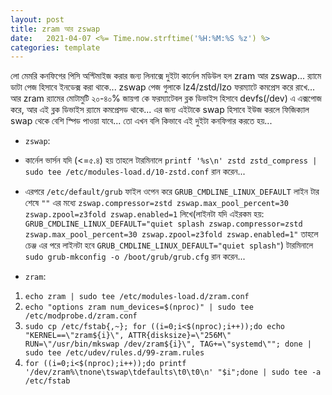 ```yaml
---
layout: post
title: zram আর zswap
date:   2021-04-07 <%= Time.now.strftime('%H:%M:%S %z') %>
categories: template
---
```


লো মেমরি কনফিগের পিসি অপ্টিমাইজ করার জন্য লিনাক্সে দুইটা কার্নেল মডিউল হল zram আর zswap... র‍্যামে ডাটা পেজ হিসাবে ইনডেক্স করা থাকে... zswap পেজ গুলাকে lz4/zstd/lzo ফরম্যাটে কমপ্রেস করে রাখে... আর zram র‍্যামের মোটামুটি ২০-৪০% জায়গা কে ফরম্যাটেবল ব্লক ডিভাইস হিসাবে devfs(/dev) এ এক্সপোজ করে, আর এই ব্লক ডিভাইস র‍্যামে কমপ্রেসড থাকে... এর জন্য এইটাকে swap হিসাবে ইউজ করলে ফিজিক্যাল swap থেকে বেশি স্পিড পাওয়া যাবে... তো এখন বলি কিভাবে এই দুইটা কনফিগার করতে হয়...

* `zswap`: 
 * কার্নেল ভার্সন যদি (<=৫.৪) হয় তাহলে টারমিনালে `printf '%s\n' zstd zstd_compress | sudo tee /etc/modules-load.d/10-zstd.conf` রান করেন...
 * এরপরে `/etc/default/grub` ফাইল ওপেন করে `GRUB_CMDLINE_LINUX_DEFAULT` লাইন টার শেষে `""` এর মধ্যে `zswap.compressor=zstd zswap.max_pool_percent=30 zswap.zpool=z3fold zswap.enabled=1` লিখে(লাইনটা যদি এইরকম হয়: `GRUB_CMDLINE_LINUX_DEFAULT="quiet splash zswap.compressor=zstd zswap.max_pool_percent=30 zswap.zpool=z3fold zswap.enabled=1"` তাহলে চেঞ্জ এর পরে লাইনটা হবে  `GRUB_CMDLINE_LINUX_DEFAULT="quiet splash"`) টারমিনালে `sudo grub-mkconfig -o /boot/grub/grub.cfg` রান করেন...
 
* `zram`: 
 1. `echo zram | sudo tee /etc/modules-load.d/zram.conf`
 2. `echo "options zram num_devices=$(nproc)" | sudo tee /etc/modprobe.d/zram.conf`
 3. `sudo cp /etc/fstab{,~}; for ((i=0;i<$(nproc);i++));do echo "KERNEL==\"zram${i}\", ATTR{disksize}=\"256M\" RUN=\"/usr/bin/mkswap /dev/zram${i}\", TAG+=\"systemd\""; done | sudo tee /etc/udev/rules.d/99-zram.rules`
 4. `for ((i=0;i<$(nproc);i++));do printf '/dev/zram%\tnone\tswap\tdefaults\t0\t0\n' "$i";done | sudo tee -a /etc/fstab`